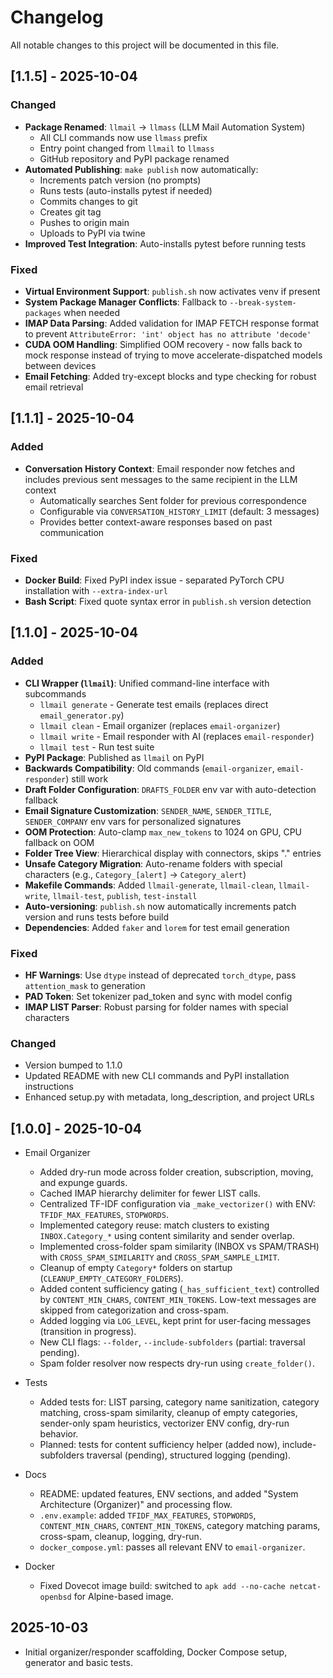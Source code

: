 # Changelog

All notable changes to this project will be documented in this file.

## [1.1.5] - 2025-10-04

### Changed
- **Package Renamed**: `llmail` → `llmass` (LLM Mail Automation System)
  - All CLI commands now use `llmass` prefix
  - Entry point changed from `llmail` to `llmass`
  - GitHub repository and PyPI package renamed
- **Automated Publishing**: `make publish` now automatically:
  - Increments patch version (no prompts)
  - Runs tests (auto-installs pytest if needed)
  - Commits changes to git
  - Creates git tag
  - Pushes to origin main
  - Uploads to PyPI via twine
- **Improved Test Integration**: Auto-installs pytest before running tests

### Fixed
- **Virtual Environment Support**: `publish.sh` now activates venv if present
- **System Package Manager Conflicts**: Fallback to `--break-system-packages` when needed
- **IMAP Data Parsing**: Added validation for IMAP FETCH response format to prevent `AttributeError: 'int' object has no attribute 'decode'`
- **CUDA OOM Handling**: Simplified OOM recovery - now falls back to mock response instead of trying to move accelerate-dispatched models between devices
- **Email Fetching**: Added try-except blocks and type checking for robust email retrieval

## [1.1.1] - 2025-10-04

### Added
- **Conversation History Context**: Email responder now fetches and includes previous sent messages to the same recipient in the LLM context
  - Automatically searches Sent folder for previous correspondence
  - Configurable via `CONVERSATION_HISTORY_LIMIT` (default: 3 messages)
  - Provides better context-aware responses based on past communication

### Fixed
- **Docker Build**: Fixed PyPI index issue - separated PyTorch CPU installation with `--extra-index-url`
- **Bash Script**: Fixed quote syntax error in `publish.sh` version detection

## [1.1.0] - 2025-10-04

### Added
- **CLI Wrapper (`llmail`)**: Unified command-line interface with subcommands
  - `llmail generate` - Generate test emails (replaces direct `email_generator.py`)
  - `llmail clean` - Email organizer (replaces `email-organizer`)
  - `llmail write` - Email responder with AI (replaces `email-responder`)
  - `llmail test` - Run test suite
- **PyPI Package**: Published as `llmail` on PyPI
- **Backwards Compatibility**: Old commands (`email-organizer`, `email-responder`) still work
- **Draft Folder Configuration**: `DRAFTS_FOLDER` env var with auto-detection fallback
- **Email Signature Customization**: `SENDER_NAME`, `SENDER_TITLE`, `SENDER_COMPANY` env vars for personalized signatures
- **OOM Protection**: Auto-clamp `max_new_tokens` to 1024 on GPU, CPU fallback on OOM
- **Folder Tree View**: Hierarchical display with connectors, skips "." entries
- **Unsafe Category Migration**: Auto-rename folders with special characters (e.g., `Category_[alert]` → `Category_alert`)
- **Makefile Commands**: Added `llmail-generate`, `llmail-clean`, `llmail-write`, `llmail-test`, `publish`, `test-install`
- **Auto-versioning**: `publish.sh` now automatically increments patch version and runs tests before build
- **Dependencies**: Added `faker` and `lorem` for test email generation

### Fixed
- **HF Warnings**: Use `dtype` instead of deprecated `torch_dtype`, pass `attention_mask` to generation
- **PAD Token**: Set tokenizer pad_token and sync with model config
- **IMAP LIST Parser**: Robust parsing for folder names with special characters

### Changed
- Version bumped to 1.1.0
- Updated README with new CLI commands and PyPI installation instructions
- Enhanced setup.py with metadata, long_description, and project URLs

## [1.0.0] - 2025-10-04

- Email Organizer
  - Added dry-run mode across folder creation, subscription, moving, and expunge guards.
  - Cached IMAP hierarchy delimiter for fewer LIST calls.
  - Centralized TF-IDF configuration via `_make_vectorizer()` with ENV: `TFIDF_MAX_FEATURES`, `STOPWORDS`.
  - Implemented category reuse: match clusters to existing `INBOX.Category_*` using content similarity and sender overlap.
  - Implemented cross-folder spam similarity (INBOX vs SPAM/TRASH) with `CROSS_SPAM_SIMILARITY` and `CROSS_SPAM_SAMPLE_LIMIT`.
  - Cleanup of empty `Category*` folders on startup (`CLEANUP_EMPTY_CATEGORY_FOLDERS`).
  - Added content sufficiency gating (`_has_sufficient_text`) controlled by `CONTENT_MIN_CHARS`, `CONTENT_MIN_TOKENS`. Low-text messages are skipped from categorization and cross-spam.
  - Added logging via `LOG_LEVEL`, kept print for user-facing messages (transition in progress).
  - New CLI flags: `--folder`, `--include-subfolders` (partial: traversal pending).
  - Spam folder resolver now respects dry-run using `create_folder()`.

- Tests
  - Added tests for: LIST parsing, category name sanitization, category matching, cross-spam similarity, cleanup of empty categories, sender-only spam heuristics, vectorizer ENV config, dry-run behavior.
  - Planned: tests for content sufficiency helper (added now), include-subfolders traversal (pending), structured logging (pending).

- Docs
  - README: updated features, ENV sections, and added "System Architecture (Organizer)" and processing flow.
  - `.env.example`: added `TFIDF_MAX_FEATURES`, `STOPWORDS`, `CONTENT_MIN_CHARS`, `CONTENT_MIN_TOKENS`, category matching params, cross-spam, cleanup, logging, dry-run.
  - `docker_compose.yml`: passes all relevant ENV to `email-organizer`.

- Docker
  - Fixed Dovecot image build: switched to `apk add --no-cache netcat-openbsd` for Alpine-based image.

## 2025-10-03
- Initial organizer/responder scaffolding, Docker Compose setup, generator and basic tests.
